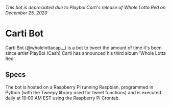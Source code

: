 *This bot is depreciated due to Playboi Carti's release of Whole Lotta Red on December 25, 2020*

# Carti Bot

Carti Bot (@wholelottacap__) is a bot to tweet the amount of time it's been since artist PlayBoi (Cash) Carti has announced his third album 'Whole Lotta Red'. 

## Specs

The bot is hosted on a Raspberry Pi running Raspbian, programmed in Python (with the Tweepy library used for tweet functions) and is executed daily at 10:00 AM EST using the Raspberry Pi Crontab. 
